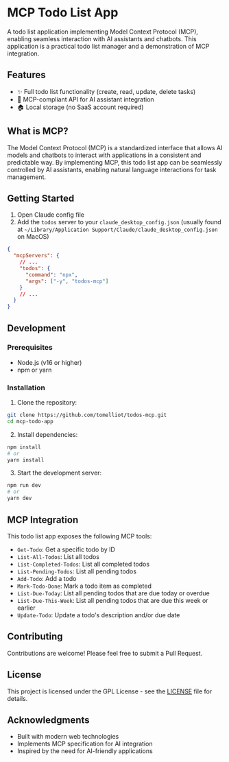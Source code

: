 # MCP Todo List App

A todo list application implementing Model Context Protocol (MCP), enabling seamless interaction with AI assistants and chatbots. This application is a practical todo list manager and a demonstration of MCP integration.

## Features

- ✨ Full todo list functionality (create, read, update, delete tasks)
- 🤖 MCP-compliant API for AI assistant integration
- 🏠 Local storage (no SaaS account required)

## What is MCP?

The Model Context Protocol (MCP) is a standardized interface that allows AI models and chatbots to interact with applications in a consistent and predictable way. By implementing MCP, this todo list app can be seamlessly controlled by AI assistants, enabling natural language interactions for task management.

## Getting Started

1. Open Claude config file
2. Add the `todos` server to your `claude_desktop_config.json` (usually found at `~/Library/Application Support/Claude/claude_desktop_config.json` on MacOS)

```json
{
  "mcpServers": {
    // ...
    "todos": {
      "command": "npx",
      "args": ["-y", "todos-mcp"]
    }
    // ...
  }
}
```

## Development

### Prerequisites

- Node.js (v16 or higher)
- npm or yarn

### Installation

1. Clone the repository:

```bash
git clone https://github.com/tomelliot/todos-mcp.git
cd mcp-todo-app
```

2. Install dependencies:

```bash
npm install
# or
yarn install
```

3. Start the development server:

```bash
npm run dev
# or
yarn dev
```

## MCP Integration

This todo list app exposes the following MCP tools:

- `Get-Todo`: Get a specific todo by ID
- `List-All-Todos`: List all todos
- `List-Completed-Todos`: List all completed todos
- `List-Pending-Todos`: List all pending todos
- `Add-Todo`: Add a todo
- `Mark-Todo-Done`: Mark a todo item as completed
- `List-Due-Today`: List all pending todos that are due today or overdue
- `List-Due-This-Week`: List all pending todos that are due this week or earlier
- `Update-Todo`: Update a todo's description and/or due date

## Contributing

Contributions are welcome! Please feel free to submit a Pull Request.

## License

This project is licensed under the GPL License - see the [LICENSE](LICENSE) file for details.

## Acknowledgments

- Built with modern web technologies
- Implements MCP specification for AI integration
- Inspired by the need for AI-friendly applications
